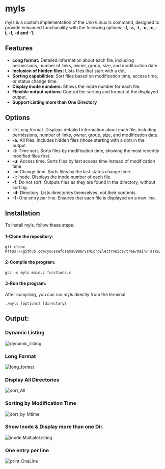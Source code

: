 # myls
  myls is a custom implementation of the Unix/Linux ls command, designed to provide enhanced functionality with the following options: **-l, -a, -t, -u, -c, -i, -f, -d and -1.**
## Features
- **Long format:** Detailed information about each file, including permissions, number of links, owner, group, size, and modification date.
- **Inclusion of hidden files:** Lists files that start with a dot.
- **Sorting capabilities:** Sort files based on modification time, access time, or status change time.
- **Display inode numbers:** Shows the inode number for each file.
- **Flexible output options:** Control the sorting and format of the displayed output.
- **Support Listing more than One Directory**

## Options
- **-l:** Long format. Displays detailed information about each file, including permissions, number of links, owner, group, size, and modification date.
- **-a:** All files. Includes hidden files (those starting with a dot) in the output.
- **-t:** Time sort. Sorts files by modification time, showing the most recently modified files first.
- **-u:** Access time. Sorts files by last access time instead of modification time.
- **-c:** Change time. Sorts files by the last status change time.
- **-i:** Inode. Displays the inode number of each file.
- **-f:** Do not sort. Outputs files as they are found in the directory, without sorting.
- **-d:** Directory. Lists directories themselves, not their contents.
- **-1:** One entry per line. Ensures that each file is displayed on a new line.

## Installation
To install myls, follow these steps:

#### 1-Clone the repository:
```
git clone https://github.com/youssefosama0988/STMicroElectronics/tree/main/Tasks/myls
```

#### 2-Compile the program:
```
gcc -o myls main.c functions.c
```
#### 3-Run the program:
After compiling, you can run myls directly from the terminal.
```
./myls [options] [directory]
```
## Output:
### Dynamic Listing
![dynamic_listing](https://github.com/user-attachments/assets/16d1941c-341d-4524-93c2-95843cd13585)
<br>
### Long Format
![long_format](https://github.com/user-attachments/assets/c017858c-ff02-43d4-a362-f044f8682d72)
<br>
### Display All Directories
![sort_All](https://github.com/user-attachments/assets/bc87fa4a-3a1a-48d5-8493-5762bfb286bb)
<br>

### Sorting by Modification Time
![sort_by_Mtime](https://github.com/user-attachments/assets/09e7ec65-47f1-4377-b242-954c5dc83de5)
<br>
### Show Inode & Display more than one Dir.
![inode MultipleListing](https://github.com/user-attachments/assets/e667e84d-aa2a-41ee-b468-658694a9668e)
<br>
### One entry per line
![print_OneLine](https://github.com/user-attachments/assets/c744d706-ed18-44dc-a6e9-0fedc55f7b5f)










